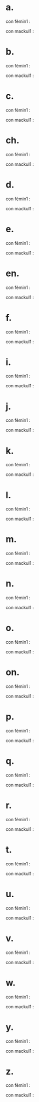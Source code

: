 # a.

con fémin1 :

con mackul1 :

# b.

con fémin1 :

con mackul1 :

# c.

con fémin1 :

con mackul1 :

# ch.

con fémin1 :

con mackul1 :

# d.

con fémin1 :

con mackul1 :

# e.

con fémin1 :

con mackul1 :

# en.

con fémin1 :

con mackul1 :

# f.

con fémin1 :

con mackul1 :

# i.

con fémin1 :

con mackul1 :

# j.

con fémin1 :

con mackul1 :

# k.

con fémin1 :

con mackul1 :

# l.

con fémin1 :

con mackul1 :

# m.

con fémin1 :

con mackul1 :

# n.

con fémin1 :

con mackul1 :

# o.

con fémin1 :

con mackul1 :

# on.

con fémin1 :

con mackul1 :

# p.

con fémin1 :

con mackul1 :

# q.

con fémin1 :

con mackul1 :

# r.

con fémin1 :

con mackul1 :

# t.

con fémin1 :

con mackul1 :

# u.

con fémin1 :

con mackul1 :

# v.

con fémin1 :

con mackul1 :

# w.

con fémin1 :

con mackul1 :

# y.

con fémin1 :

con mackul1 :

# z.

con fémin1 :

con mackul1 :
